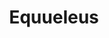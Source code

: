 ---
title: "Equueleus"
hashtag: equuleus
borders:
  - Aquarius
  - Delphinus
  - Pegasus
tags:
  - Equueleus
  - Constellation
---